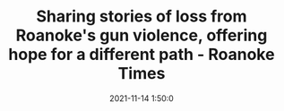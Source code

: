 ---
"title": "Sharing stories of loss from Roanoke's gun violence, offering hope for a different path - Roanoke Times"
"date": "2021-11-14 1:50:0"
"feed_name": "GOOGLENEWSDRILLING"
"feed_website": "https://news.google.com/search?q=drilling%2Bincident&hl=en-US&gl=US&ceid=US:en"
"feed_rss": "https://news.google.com/rss/search?q=drilling%2Bincident&hl=en-US&gl=US&ceid=US:en"
"link": "https://roanoke.com/news/local/sharing-stories-of-loss-from-roanokes-gun-violence-offering-hope-for-a-different-path/article_d0fd3356-44d4-11ec-be4c-cb6f3686b6a8.html"
"source": "{'href': 'https://roanoke.com', 'title': 'Roanoke Times'}"
"file": "_posts/2021-1-1-f1a5eecc048f3117a9716b32b18b7523963562c7.md"
"accident": "0"
"drilling": "0"
"dead": "0"
"injured": "0"
"arrested": "0"
"place": "unknown place"
"where": "unknown site"
"causes": "unknown"
"place_uri": "unknown place"
---